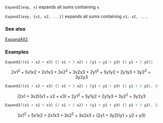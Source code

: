 `Expand2[exp, x]` expands all sums containing `x`.

`Expand2[exp, {x1, x2, ...}]`  expands all sums containing `x1, x2, ...`.

### See also

[ExpandAll2](ExpandAll2).

### Examples

```mathematica
Expand2[(x1 + x2 + x3) (2 x1 + 3 x2) + (y1 + y2 + y3) (2 y1 + 3 y2)]
```

$$2 \text{x1}^2+5 \text{x1} \text{x2}+2 \text{x1} \text{x3}+3 \text{x2}^2+3 \text{x2} \text{x3}+2 \text{y1}^2+5 \text{y1} \text{y2}+2 \text{y1} \text{y3}+3 \text{y2}^2+3 \text{y2} \text{y3}$$

```mathematica
Expand2[(x1 + x2 + x3) (2 x1 + 3 x2) + (y1 + y2 + y3) (2 y1 + 3 y2), {y1, y2}]
```

$$(2 \text{x1}+3 \text{x2}) (\text{x1}+\text{x2}+\text{x3})+2 \text{y1}^2+5 \text{y1} \text{y2}+2 \text{y1} \text{y3}+3 \text{y2}^2+3 \text{y2} \text{y3}$$

```mathematica
Expand2[(x1 + x2 + x3) (2 x1 + 3 x2) + (y1 + y2 + y3) (2 y1 + 3 y2), {x1, x2}]
```

$$2 \text{x1}^2+5 \text{x1} \text{x2}+2 \text{x1} \text{x3}+3 \text{x2}^2+3 \text{x2} \text{x3}+(2 \text{y1}+3 \text{y2}) (\text{y1}+\text{y2}+\text{y3})$$